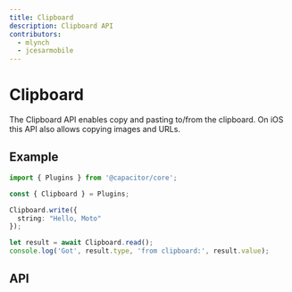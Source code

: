 ```yaml
---
title: Clipboard
description: Clipboard API
contributors:
  - mlynch
  - jcesarmobile
---
```



<plugin-platforms platforms="pwa,ios,android"></plugin-platforms>

# Clipboard

The Clipboard API enables copy and pasting to/from the clipboard. On iOS this API also allows 
copying images and URLs.

<plugin-api-index name="clipboard"></plugin-api-index>

## Example

```typescript
import { Plugins } from '@capacitor/core';

const { Clipboard } = Plugins;

Clipboard.write({
  string: "Hello, Moto"
});

let result = await Clipboard.read();
console.log('Got', result.type, 'from clipboard:', result.value);
```

## API

<plugin-api name="clipboard"></plugin-api>
